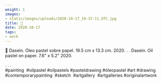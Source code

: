 ```yaml
---
weight: 1
images:
- static/images/uploads/2020-10-17_10-37-11_UTC.jpg
title: 🔴
date: 2020-10-17
tags:
- work
---
```


🔴
Dasein.
Óleo pastel sobre papel.
19.5 cm x 13.3 cm.
2020.
.
.
Dasein.
Oil pastel on paper.
7.6" x 5.2"
2020.

.
.
.
#painting  #oilpastel #oilpastels #pasteldrawing #óleopastel #art #drawing  #contemporarypainting  #sketch  #artgallery  #artgalleries #originalartwork
